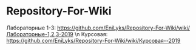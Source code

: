 # Repository-For-Wiki

Лабораторные 1-3: https://github.com/EniLyks/Repository-For-Wiki/wiki/Лабораторные-1,2,3-2019 \n
Курсовая: https://github.com/EniLyks/Repository-For-Wiki/wiki/Курсовая--2019
